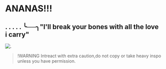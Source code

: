 # ANANAS!!!

## . . . . . ╰──╮"I'll break your bones with all the love i carry"

![.](https://files.catbox.moe/8b16mf.jpg)

> !WARNING
> Intreact with extra caution,do not copy or take heavy inspo unless you have permission.